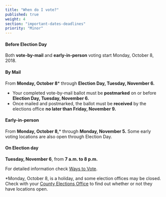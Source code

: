 ```yaml
---
title: "When do I vote?"
published: true
weight: 4
section: "important-dates-deadlines"
priority: "Minor"
---
```

#### Before Election Day
Both **vote-by-mail** and **early-in-person** voting start Monday, October 8, 2018.  

#### By Mail  
From **Monday, October 8*** through **Election Day, Tuesday, November 6.**  
- Your completed vote-by-mail ballot must be **postmarked** on or before **Election Day, Tuesday, November 6.**  
- Once mailed and postmarked, the ballot must be **received** by the elections office **no later than Friday, November 9.**  

#### Early-in-person  
From **Monday, October 8,*** through **Monday, November 5.** Some early voting locations are also open through Election Day.  

#### On Election day  
**Tuesday, November 6**, from **7 a.m. to 8 p.m.**  

For detailed information check [Ways to Vote](#section-ways-to-vote).  

*Monday, October 8, is a holiday, and some election offices may be closed. Check with your [County Elections Office](#section-election-office-contact) to find out whether or not they have locations open.  
